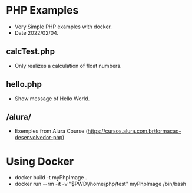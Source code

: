 # PHP Examples
- Very Simple PHP examples with docker.
- Date 2022/02/04.

## calcTest.php
- Only realizes a calculation of float numbers.

## hello.php
- Show message of Hello World.

## /alura/
- Exemples from Alura Course (https://cursos.alura.com.br/formacao-desenvolvedor-php)

# Using Docker
- docker build -t myPhpImage .
- docker run --rm -it -v "$PWD:/home/php/test" myPhpImage /bin/bash	
